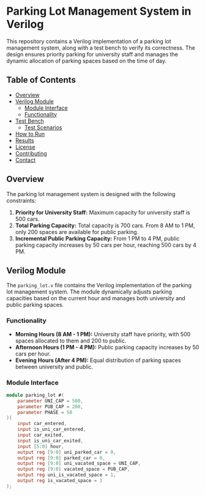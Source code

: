 # Parking Lot Management System in Verilog

This repository contains a Verilog implementation of a parking lot management system, along with a test bench to verify its correctness. The design ensures priority parking for university staff and manages the dynamic allocation of parking spaces based on the time of day.

## Table of Contents

- [Overview](#overview)
- [Verilog Module](#verilog-module)
  - [Module Interface](#module-interface)
  - [Functionality](#functionality)
- [Test Bench](#test-bench)
  - [Test Scenarios](#test-scenarios)
- [How to Run](#how-to-run)
- [Results](#results)
- [License](#license)
- [Contributing](#contributing)
- [Contact](#contact)

## Overview

The parking lot management system is designed with the following constraints:
1. **Priority for University Staff:** Maximum capacity for university staff is 500 cars.
2. **Total Parking Capacity:** Total capacity is 700 cars. From 8 AM to 1 PM, only 200 spaces are available for public parking.
3. **Incremental Public Parking Capacity:** From 1 PM to 4 PM, public parking capacity increases by 50 cars per hour, reaching 500 cars by 4 PM.

## Verilog Module

The `parking_lot.v` file contains the Verilog implementation of the parking lot management system. The module dynamically adjusts parking capacities based on the current hour and manages both university and public parking spaces.

### Functionality

- **Morning Hours (8 AM - 1 PM):** University staff have priority, with 500 spaces allocated to them and 200 to public.
- **Afternoon Hours (1 PM - 4 PM):** Public parking capacity increases by 50 cars per hour.
- **Evening Hours (After 4 PM):** Equal distribution of parking spaces between university and public.


### Module Interface

```verilog
module parking_lot #(
    parameter UNI_CAP = 500,
    parameter PUB_CAP = 200,
    parameter PHASE = 50
)(
    input car_entered, 
    input is_uni_car_entered,
    input car_exited, 
    input is_uni_car_exited, 
    input [5:0] hour,
    output reg [9:0] uni_parked_car = 0,
    output reg [9:0] parked_car = 0,
    output reg [9:0] uni_vacated_space = UNI_CAP,
    output reg [9:0] vacated_space = PUB_CAP,
    output reg uni_is_vacated_space = 1, 
    output reg is_vacated_space = 1
);
